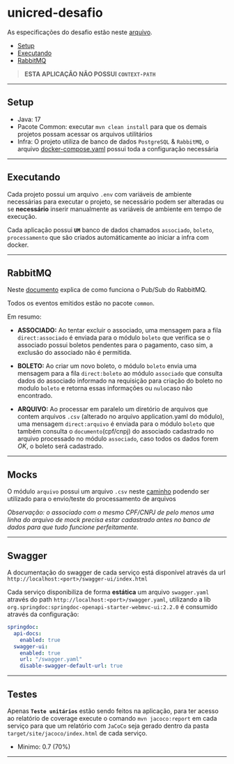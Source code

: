 # unicred-desafio

As especificações do desafio estão neste [arquivo](./UNICRED_Prova_Tecnica_Java.pdf).

- [Setup](#setup)
- [Executando](#executando)
- [RabbitMQ](#rabbitmq)

> **ESTA APLICAÇÃO NÃO POSSUI `CONTEXT-PATH`**

---

## Setup

- Java: 17
- Pacote Common: executar `mvn clean install` para que os demais projetos possam acessar os arquivos
	utilitários
- Infra: O projeto utiliza de banco de dados `PostgreSQL` & `RabbitMQ`, o
	arquivo [docker-compose.yaml](./infra/docker-compose.yaml) possui toda a configuração necessária

---

## Executando

Cada projeto possui um arquivo `.env` com variáveis de ambiente necessárias para executar o projeto, se
necessário podem ser alteradas ou se **necessário** inserir manualmente as variáveis de ambiente em tempo de
execução.

Cada aplicação possui **`UM`** banco de dados chamados `associado`, `boleto`, `processamento` que são criados
automáticamente ao iniciar a infra com docker.

---

## RabbitMQ

Neste [documento](./RabbitMQ.md) explica de como funciona o Pub/Sub do RabbitMQ.

Todos os eventos emitidos estão no pacote `common`.

Em resumo:

- **ASSOCIADO:** Ao tentar excluir o associado, uma mensagem para a fila `direct:associado` é enviada para o
	módulo `boleto` que verifica se o associado possui boletos pendentes para o pagamento, caso sim,
	a exclusão do associado não é permitida.

- **BOLETO:** Ao criar um novo boleto, o módulo `boleto` envia uma mensagem para a fila `direct:boleto` ao
	módulo `associado` que consulta dados do associado informado na requisição para criação do boleto
	no modulo `boleto` e retorna essas informações ou `nulo`caso não encontrado.

- **ARQUIVO:** Ao processar em paralelo um diretório de arquivos que contem arquivos `.csv` (alterado no
	arquivo application.yaml do módulo), uma mensagem `direct:arquivo` é enviada para o módulo `boleto` que
	também consulta o `documento`(cpf/cnpj) do associado cadastrado no arquivo processado no módulo `associado`,
	caso todos os dados forem _OK_, o boleto será cadastrado.

---

## Mocks

O módulo `arquivo` possui um arquivo `.csv` neste [caminho](./arquivo/src/main/resources/mocks/0001-mock.csv)
podendo ser utilizado para o envio/teste do processamento de arquivos

_Observação: o associado com o mesmo CPF/CNPJ de pelo menos uma linha do arquivo de mock precisa estar
cadastrado antes no banco de dados para que tudo funcione perfeitamente._

---

## Swagger

A documentação do swagger de cada serviço está disponível através da
url `http://localhost:<port>/swagger-ui/index.html`

Cada serviço disponibiliza de forma **estática** um arquivo `swagger.yaml` através do
path `http://localhost:<port>/swagger.yaml`, utilizando a lib
`org.springdoc:springdoc-openapi-starter-webmvc-ui:2.2.0` é consumido através da configuração:

```yaml
springdoc:
  api-docs:
    enabled: true
  swagger-ui:
    enabled: true
    url: "/swagger.yaml"
    disable-swagger-default-url: true
```

---

## Testes

Apenas **`Teste unitários`** estão sendo feitos na aplicação, para ter acesso ao relatório de coverage
execute o comando `mvn jacoco:report` em cada serviço para que um relatório com `JaCoCo` seja gerado dentro
da pasta `target/site/jacoco/index.html` de cada serviço.

- Minimo: 0.7 (70%)

---
